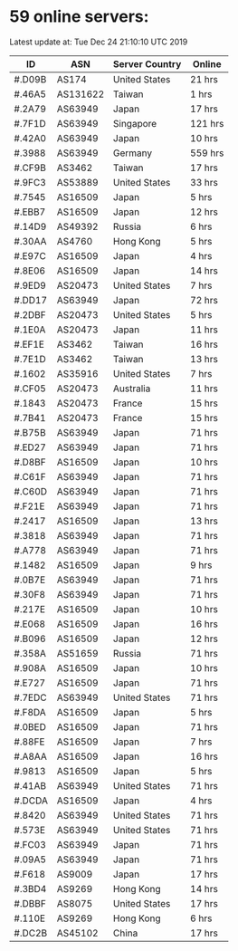 # 59 online servers:

Latest update at: Tue Dec 24 21:10:10 UTC 2019

| ID | ASN | Server Country | Online |
| -- | --- | -------------- | ------ |
| #.D09B | AS174 | United States | 21 hrs |
| #.46A5 | AS131622 | Taiwan | 1 hrs |
| #.2A79 | AS63949 | Japan | 17 hrs |
| #.7F1D | AS63949 | Singapore | 121 hrs |
| #.42A0 | AS63949 | Japan | 10 hrs |
| #.3988 | AS63949 | Germany | 559 hrs |
| #.CF9B | AS3462 | Taiwan | 17 hrs |
| #.9FC3 | AS53889 | United States | 33 hrs |
| #.7545 | AS16509 | Japan | 5 hrs |
| #.EBB7 | AS16509 | Japan | 12 hrs |
| #.14D9 | AS49392 | Russia | 6 hrs |
| #.30AA | AS4760 | Hong Kong | 5 hrs |
| #.E97C | AS16509 | Japan | 4 hrs |
| #.8E06 | AS16509 | Japan | 14 hrs |
| #.9ED9 | AS20473 | United States | 7 hrs |
| #.DD17 | AS63949 | Japan | 72 hrs |
| #.2DBF | AS20473 | United States | 5 hrs |
| #.1E0A | AS20473 | Japan | 11 hrs |
| #.EF1E | AS3462 | Taiwan | 16 hrs |
| #.7E1D | AS3462 | Taiwan | 13 hrs |
| #.1602 | AS35916 | United States | 7 hrs |
| #.CF05 | AS20473 | Australia | 11 hrs |
| #.1843 | AS20473 | France | 15 hrs |
| #.7B41 | AS20473 | France | 15 hrs |
| #.B75B | AS63949 | Japan | 71 hrs |
| #.ED27 | AS63949 | Japan | 71 hrs |
| #.D8BF | AS16509 | Japan | 10 hrs |
| #.C61F | AS63949 | Japan | 71 hrs |
| #.C60D | AS63949 | Japan | 71 hrs |
| #.F21E | AS63949 | Japan | 71 hrs |
| #.2417 | AS16509 | Japan | 13 hrs |
| #.3818 | AS63949 | Japan | 71 hrs |
| #.A778 | AS63949 | Japan | 71 hrs |
| #.1482 | AS16509 | Japan | 9 hrs |
| #.0B7E | AS63949 | Japan | 71 hrs |
| #.30F8 | AS63949 | Japan | 71 hrs |
| #.217E | AS16509 | Japan | 10 hrs |
| #.E068 | AS16509 | Japan | 16 hrs |
| #.B096 | AS16509 | Japan | 12 hrs |
| #.358A | AS51659 | Russia | 71 hrs |
| #.908A | AS16509 | Japan | 10 hrs |
| #.E727 | AS16509 | Japan | 71 hrs |
| #.7EDC | AS63949 | United States | 71 hrs |
| #.F8DA | AS16509 | Japan | 5 hrs |
| #.0BED | AS16509 | Japan | 71 hrs |
| #.88FE | AS16509 | Japan | 7 hrs |
| #.A8AA | AS16509 | Japan | 16 hrs |
| #.9813 | AS16509 | Japan | 5 hrs |
| #.41AB | AS63949 | United States | 71 hrs |
| #.DCDA | AS16509 | Japan | 4 hrs |
| #.8420 | AS63949 | United States | 71 hrs |
| #.573E | AS63949 | United States | 71 hrs |
| #.FC03 | AS63949 | Japan | 71 hrs |
| #.09A5 | AS63949 | Japan | 71 hrs |
| #.F618 | AS9009 | Japan | 17 hrs |
| #.3BD4 | AS9269 | Hong Kong | 14 hrs |
| #.DBBF | AS8075 | United States | 17 hrs |
| #.110E | AS9269 | Hong Kong | 6 hrs |
| #.DC2B | AS45102 | China | 17 hrs |

